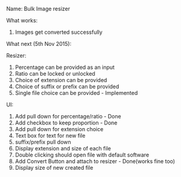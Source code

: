 Name: Bulk Image resizer


What works:

1) Images get converted successfully


What next (5th Nov 2015):

Resizer:

1) Percentage can be provided as an input
2) Ratio can be locked or unlocked
3) Choice of extension can be provided
4) Choice of suffix or prefix can be provided
5) Single file choice can be provided - Implemented

UI:
1) Add pull down for percentage/ratio - Done
2) Add checkbox to keep proportion - Done
3) Add pull down for extension choice
4) Text box for text for new  file
5) suffix/prefix pull down
6) Display extension and size of each file
7) Double clicking should open file with default software
8) Add Convert Button and attach to resizer - Done(works fine too)
9) Display size of new created file


